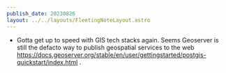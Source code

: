 ```yaml
---
publish_date: 20230826    
layout: ../../layouts/FleetingNoteLayout.astro
---
```

- Gotta get up to speed with GIS tech stacks again. Seems Geoserver is still the defacto way to publish geospatial services to the web https://docs.geoserver.org/stable/en/user/gettingstarted/postgis-quickstart/index.html .